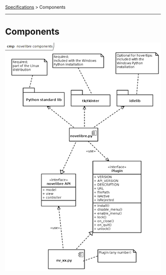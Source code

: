 [Specifications](../specifications.md) > Components

---

# Components

![UML Component diagram](_images/novelibre_components.png)

